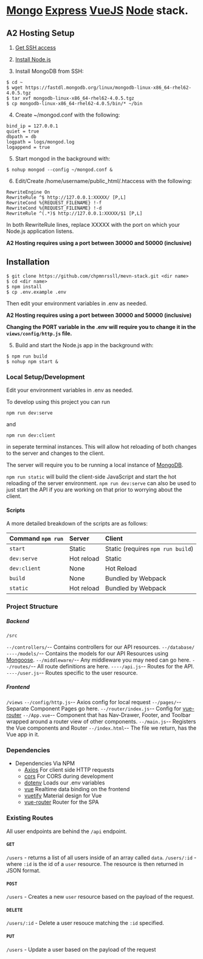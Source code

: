 # [**M**ongo](https://www.mongodb.com/) [**E**xpress](https://expressjs.com/) [**V**ueJS](https://vuejs.org/) [**N**ode](https://nodejs.org/en/) stack.

## A2 Hosting Setup

1. [Get SSH access](https://www.a2hosting.com/kb/getting-started-guide/accessing-your-account/using-ssh-secure-shell)
2. [Install Node.js](https://www.a2hosting.com/kb/installable-applications/manual-installations/installing-node-js-on-managed-hosting-accounts)

3. Install MongoDB from SSH:
```
$ cd ~
$ wget https://fastdl.mongodb.org/linux/mongodb-linux-x86_64-rhel62-4.0.5.tgz
$ tar xvf mongodb-linux-x86_64-rhel62-4.0.5.tgz
$ cp mongodb-linux-x86_64-rhel62-4.0.5/bin/* ~/bin
```

4. Create ~/mongod.conf with the following:
```
bind_ip = 127.0.0.1
quiet = true
dbpath = db
logpath = logs/mongod.log
logappend = true
```

5. Start mongod in the background with:
```
$ nohup mongod --config ~/mongod.conf &
```

6. Edit/Create /home/username/public_html/.htaccess with the following:
```
RewriteEngine On
RewriteRule ^$ http://127.0.0.1:XXXXX/ [P,L]
RewriteCond %{REQUEST_FILENAME} !-f
RewriteCond %{REQUEST_FILENAME} !-d
RewriteRule ^(.*)$ http://127.0.0.1:XXXXX/$1 [P,L]
```
In both RewriteRule lines, replace XXXXX with the port on which your Node.js application listens.

**A2 Hosting requires using a port between 30000 and 50000 (inclusive)**

## Installation

```
$ git clone https://github.com/chpmnrssll/mevn-stack.git <dir name>
$ cd <dir name>
$ npm install
$ cp .env.example .env
```
Then edit your environment variables in .env as needed.

**A2 Hosting requires using a port between 30000 and 50000 (inclusive)**

**Changing the PORT variable in the .env will require you to change it in the `views/config/http.js` file.**

5. Build and start the Node.js app in the background with:
```
$ npm run build
$ nohup npm start &
```

### Local Setup/Development

Edit your environment variables in .env as needed.

To develop using this project you can run

`npm run dev:serve`

and

`npm run dev:client`

in seperate terminal instances. This will allow hot reloading of both changes to the server and changes to the client.

The server will require you to be running a local instance of [MongoDB](https://www.mongodb.com/).

`npm run static` will build the client-side JavaScript and start the hot reloading of the server environment. `npm run dev:serve` can also be used to just start the API if you are working on that prior to worrying about the client.

#### Scripts

A more detailed breakdown of the scripts are as follows:

| Command `npm run`| Server | Client |
| :------------- |:------------- |:-
| `start`| Static| Static (requires `npm run build`)
| `dev:serve`      	| Hot reload | Static
| `dev:client` 		| None | Hot Reload
| `build` | None | Bundled by Webpack
| `static` | Hot reload | Bundled by Webpack

### Project Structure

##### Backend

`/src`

`--/controllers/`-- Contains controllers for our API resources.
`--/database/`
`----/models/`-- Contains the models for our API Resources using [Mongoose](http://mongoosejs.com/).
`--/middleware/`-- Any middleware you may need can go here.
`--/routes/`-- All route definitions are here.
`----/api.js`-- Routes for the API.
`----/user.js`-- Routes specific to the user resource.

##### Frontend

`/views`
`--/config/http.js`-- Axios config for local request
`--/pages/`-- Separate Component Pages go here.
`--/router/index.js`-- Config for [vue-router](https://github.com/vuejs/vue-router)
`--/App.vue`-- Component that has Nav-Drawer, Footer, and Toolbar wrapped around a router view of other components.
`--/main.js`-- Registers the Vue components and Router
`--/index.html`-- The file we return, has the Vue app in it.

### Dependencies

* Dependencies Via NPM
	* [Axios](https://github.com/axios/axios) For client side HTTP requests
	* [cors](https://github.com/expressjs/cors) For CORS during development
	* [dotenv](https://github.com/motdotla/dotenv) Loads our .env variables
	* [vue](https://vuejs.org/) Realtime data binding on the frontend
	* [vuetify](https://vuetifyjs.com/vuetify/quick-start) Material design for Vue
	* [vue-router](https://github.com/vuejs/vue-router) Router for the SPA

### Existing Routes

All user endpoints are behind the `/api` endpoint.

#### `GET`
`/users` - returns a list of all users inside of an array called `data`.
`/users/:id` - where `:id` is the id of a `user` resource. The resource is then returned in JSON format.

#### `POST`
`/users` - Creates a new `user` resource based on the payload of the request.

#### `DELETE`
`/users/:id` - Delete a user resouce matching the `:id` specified.

#### `PUT`
`/users` - Update a user based on the payload of the request
